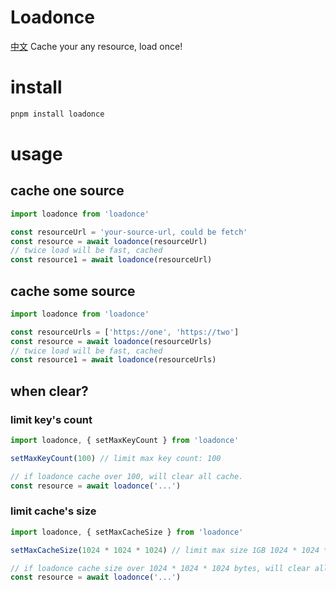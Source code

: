 # Loadonce

[中文](./README-ZH.md)
Cache your any resource, load once!

# install
```bash
pnpm install loadonce
```

# usage

## cache one source
```ts
import loadonce from 'loadonce'

const resourceUrl = 'your-source-url, could be fetch'
const resource = await loadonce(resourceUrl)
// twice load will be fast, cached
const resource1 = await loadonce(resourceUrl)
```

## cache some source
```ts
import loadonce from 'loadonce'

const resourceUrls = ['https://one', 'https://two']
const resource = await loadonce(resourceUrls)
// twice load will be fast, cached
const resource1 = await loadonce(resourceUrls)
```

## when clear?

### limit key's count
```ts
import loadonce, { setMaxKeyCount } from 'loadonce'

setMaxKeyCount(100) // limit max key count: 100

// if loadonce cache over 100, will clear all cache.
const resource = await loadonce('...')
```

### limit cache's size
```ts
import loadonce, { setMaxCacheSize } from 'loadonce'

setMaxCacheSize(1024 * 1024 * 1024) // limit max size 1GB 1024 * 1024 * 1024 bytes

// if loadonce cache size over 1024 * 1024 * 1024 bytes, will clear all cache.
const resource = await loadonce('...')
```
